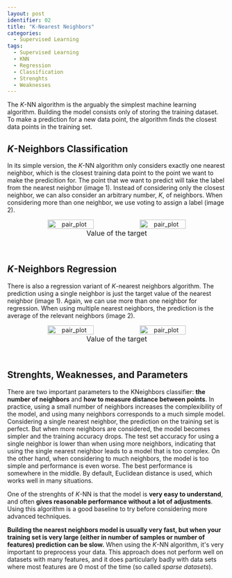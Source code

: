 ```yaml
---
layout: post
identifier: 02
title: "K-Nearest Neighbors"
categories:
  - Supervised Learning
tags:
  - Supervised Learning
  - KNN
  - Regression
  - Classification
  - Strenghts
  - Weaknesses
---
```


The *K*-NN algorithm is the arguably the simplest machine learning algorithm. Building the model consists only of storing the training dataset. To make a prediction for a new data point, the algorithm finds the closest data points in the training set.

## *K*-Neighbors Classification

In its simple version, the *K*-NN algorithm only considers exactly one nearest neighbor, which is the closest training data point to the point we want to make the predicition for. The point that we want to predict will take the label from the nearest neighbor (image 1). Instead of considering only the closest neighbor, we can also consider an arbitrary number, *K*, of neighbors. When considering more than one neighbor, we use voting to assign a label (image 2).

<div style="text-align: center;">
  <figure class="image">
  <div  style="display: flex; flex-direction: row;">
    <img src="{{ site.url }}/{{site.baseurl}}/assets/images/001.png" alt="pair_plot" width="50%"/>
    <img src="{{ site.url }}/{{site.baseurl}}/assets/images/002.png" alt="pair_plot" width="50%"/>
  </div>
    <figcaption style="font-size: 16px">Value of the target</figcaption>
  </figure>
</div>
<br />

## *K*-Neighbors Regression

There is also a regression variant of *K*-nearest neighbors algorithm. The prediction using a single neighbor is just the target value of the nearest neighbor (image 1). Again, we can use more than one neighbor for regression. When using multiple nearest neighbors, the prediction is the average of the relevant neighbors (image 2).

<div style="text-align: center;">
  <figure class="image">
  <div  style="display: flex; flex-direction: row;">
    <img src="{{ site.url }}/{{site.baseurl}}/assets/images/003.png" alt="pair_plot" width="50%"/>
    <img src="{{ site.url }}/{{site.baseurl}}/assets/images/004.png" alt="pair_plot" width="50%"/>
  </div>
    <figcaption style="font-size: 16px">Value of the target</figcaption>
  </figure>
</div>

<br />

## Strenghts, Weaknesses, and Parameters

There are two important parameters to the KNeighbors classifier: **the number of neighbors** and **how to measure distance between points**. In practice, using a small number of neighbors increases the complexibility of the model, and using many neighbors corresponds to a much simple model. Considering a single nearest neighbor, the prediction on the training set is perfect. But when more neighbors are considered, the model becomes simpler and the training accuracy drops. The test set accuracy for using a single neighbor is lower than when using more neighbors, indicating that using the single nearest neighbor leads to a model that is too complex. On the other hand, when considering to much neighbors, the model is too simple and performance is even worse. The best performance is somewhere in the middle. By default, Euclidean distance is used, which works well in many situations.

One of the strenghts of *K*-NN is that the model is **very easy to understand**, and often **gives reasonable performance without a lot of adjustments**. Using this algorithm is a good baseline to try before considering more advanced techniques. 

**Building the nearest neighbors model is usually very fast, but when your training set is very large (either in number of samples or number of features) prediction can be slow.** When using the *K*-NN algorithm, it's very important to preprocess your data. This approach does not perform well on datasets with many features, and it does particularly badly with data sets where most features are 0 most of the time (so called *sparse datasets*).